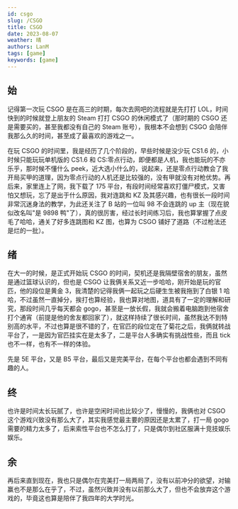```yaml
---
id: csgo
slug: /CSGO
title: CSGO
date: 2023-08-07
weather: 晴
authors: LanM
tags: [game]
keywords: [game]
---
```


## 始

记得第一次玩 CSGO 是在高三的时期，每次去网吧的流程就是先打打 LOL，时间快到的时候就登上朋友的 Steam 打打 CSGO 的休闲模式了（那时期的 CSGO 还是需要买的，甚至我都没有自己的 Steam 账号），我根本不会想到 CSGO 会陪伴我那么久的时间，甚至成了最喜欢的游戏之一。

在玩 CSGO 的时间里，我是经历了几个阶段的，早些时候是没少玩 CS1.6 的，小时候只能玩玩单机版的 CS1.6 和 CS:零点行动，即便都是人机，我也能玩的不亦乐乎，那时候不懂什么 peek，近大选小什么的，说起来，还是零点行动教会了我开局买甲的道理，因为零点行动的人机还是比较强的，没有甲就没有对枪优势。再后来，家里连上了网，我下载了 175 平台，有段时间经常喜欢打僵尸模式，又害怕又想玩，忘了是出于什么原因，我对连跳和 KZ 及其感兴趣，也有很长一段时间非常沉迷身法的教学，为此还关注了 B 站的一位叫 98 不会连跳的 up 主（现在貌似改名叫"是 9898 鸭"了），真的很厉害，经过长时间练习后，我也算掌握了点皮毛了哈哈，通关了好多连跳图和 KZ 图，也算为 CSGO 铺好了道路（不过枪法还是烂的一批）。

## 绪

在大一的时候，是正式开始玩 CSGO 的时间，契机还是我隔壁宿舍的朋友，虽然是通过篮球认识的，但也是 CSGO 让我俩关系又近一步哈哈，刚开始是玩的官匹，他的段位是黄金 3，我清楚的记得我俩一起玩之后硬生生被我拖到了白银 1 哈哈，不过虽然一直掉分，挨打也算经验，我也算对地图，道具有了一定的理解和研究，那段时间几乎每天都会 gogo，甚至是一放长假，我就会搬着电脑跑到他宿舍打个通宵（前提是他的舍友都回家了），就这样持续了很长时间，虽然我达不到特别高的水平，不过也算是很不错的了，在官匹的段位定在了菊花之后，我俩就转战平台了，一是因为官匹挂实在是太多了，二是平台人多确实有挑战性些，而且 tick 也不一样，也有不一样的体验。

先是 5E 平台，又是 B5 平台，最后又是完美平台，在每个平台也都会遇到不同有趣的人。

## 终

也许是时间太长玩腻了，也许是空闲时间也比较少了，慢慢的，我俩也对 CSGO 这个游戏兴致没有那么大了，其实我感觉最主要的原因还是太累了，打一局 gogo 需要的精力太多了，后来索性平台也不怎么打了，只是偶尔到社区服满十竞技娱乐娱乐。

## 余

再后来直到现在，我也只是偶尔在完美打一局两局了，没有以前冲分的欲望，对输赢也不是那么在乎了，不过，虽然兴致并没有以前那么大了，但也不会放弃这个游戏的，毕竟这也算是陪伴了我四年的大学时光。
